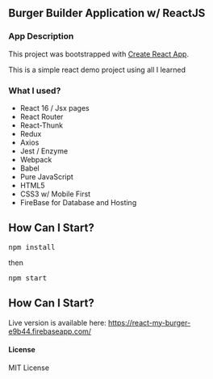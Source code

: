 ## Burger Builder Application w/ ReactJS

### App Description

This project was bootstrapped with [Create React App](https://github.com/facebookincubator/create-react-app).

This is a simple react demo project using all I learned

### What I used?

- React 16 / Jsx pages
- React Router
- React-Thunk
- Redux
- Axios
- Jest / Enzyme
- Webpack
- Babel
- Pure JavaScript
- HTML5
- CSS3 w/ Mobile First
- FireBase for Database and Hosting

## How Can I Start?

<pre>npm install</pre>
then
<pre>npm start</pre>

## How Can I Start?

Live version is available here: 
https://react-my-burger-e9b44.firebaseapp.com/

#### License

MIT License